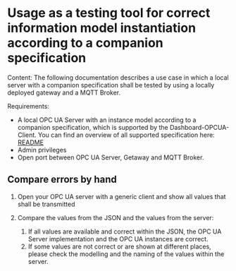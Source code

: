 # Usage as a testing tool for correct information model instantiation according to a companion specification

Content:
The following documentation describes a use case in which a local server with a companion specification shall be tested
by using a locally deployed gateway and a MQTT Broker.

Requirements:

- A local OPC UA Server with an instance model according to a companion specification, which is supported by the Dashboard-OPCUA-Client. You can find an overview of all supported specification here: [README](../README.md)
- Admin privileges
- Open port between OPC UA Server, Getaway and MQTT Broker.

## Compare errors by hand

1. Open your OPC UA server with a generic client and show all values that shall be transmitted
2. Compare the values from the JSON and the values from the server:

    1. If all values are available and correct within the JSON, the OPC UA Server implementation and the OPC UA instances are correct.
    2. If some values are not correct or are shown at different places, please check the modelling and the naming of the values within the server.
